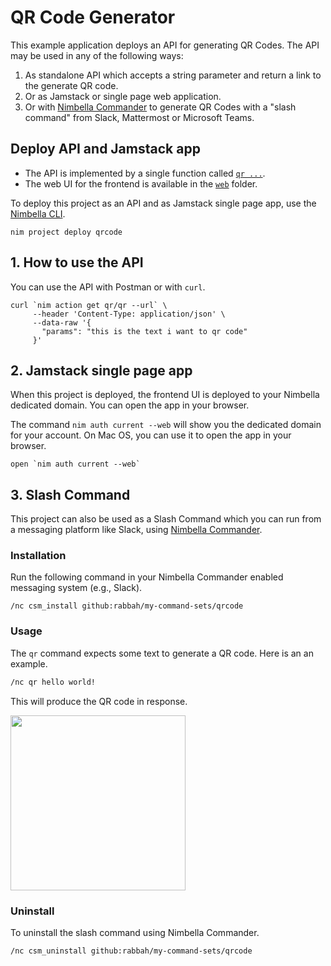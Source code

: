 # QR Code Generator

This example application deploys an API for generating QR Codes.
The API may be used in any of the following ways:

1. As standalone API which accepts a string parameter and return a link to the generate QR code.
2. Or as Jamstack or single page web application.
3. Or with [Nimbella Commander](https://nimbella.com/commander) to generate QR Codes with a "slash command" from Slack, Mattermost or Microsoft Teams.

## Deploy API and Jamstack app

- The API is implemented by a single function called [`qr ...`](./packages/qr/qr/qr.js).
- The web UI for the frontend is available in the [`web`](./web) folder.

To deploy this project as an API and as Jamstack single page app, use the [Nimbella CLI](https://apigcp.nimbella.io/downloads/nim/nim.html).

```
nim project deploy qrcode
```

## 1. How to use the API

You can use the API with Postman or with `curl`.

```
curl `nim action get qr/qr --url` \
     --header 'Content-Type: application/json' \
     --data-raw '{
       "params": "this is the text i want to qr code"
     }'
```

## 2. Jamstack single page app

When this project is deployed, the frontend UI is deployed
to your Nimbella dedicated domain. You can open the app in your
browser.

The command `nim auth current --web` will show you the dedicated
domain for your account. On Mac OS, you can use it to open the app
in your browser.

```
open `nim auth current --web`
```

## 3. Slash Command

This project can also be used as a Slash Command which you can run from a
messaging platform like Slack, using [Nimbella Commander](https://nimbella.com/commander).

### Installation

Run the following command in your Nimbella Commander enabled messaging system (e.g., Slack).

```
/nc csm_install github:rabbah/my-command-sets/qrcode
```

### Usage

The `qr` command expects some text to generate a QR code.
Here is an an example.

```sh
/nc qr hello world!
```

This will produce the QR code in response.

<img width="280" src="https://user-images.githubusercontent.com/4959922/87235587-7f40d280-c3ab-11ea-9e1d-10d02ce7d1b0.png">

### Uninstall

To uninstall the slash command using Nimbella Commander.

```
/nc csm_uninstall github:rabbah/my-command-sets/qrcode
```
